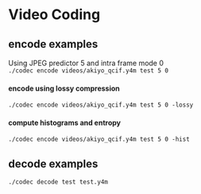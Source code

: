 # Video Coding

## encode examples
Using JPEG predictor 5 and intra frame mode 0  
`./codec encode videos/akiyo_qcif.y4m test 5 0`

#### encode using lossy compression  
`./codec encode videos/akiyo_qcif.y4m test 5 0 -lossy`

#### compute histograms and entropy  
`./codec encode videos/akiyo_qcif.y4m test 5 0 -hist`

## decode examples
`./codec decode test test.y4m`
